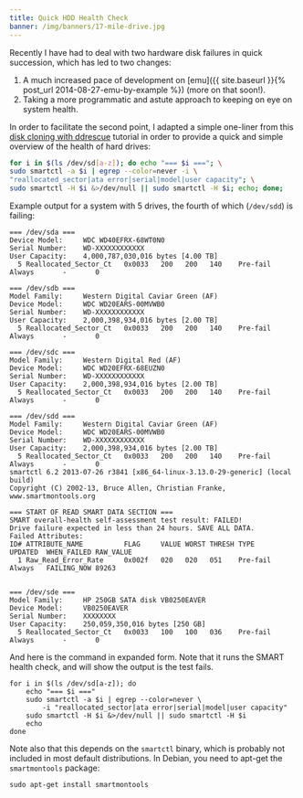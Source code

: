 ```yaml
---
title: Quick HDD Health Check
banner: /img/banners/17-mile-drive.jpg
---
```


Recently I have had to deal with two hardware disk failures in quick
succession, which has led to two changes:

1. A much increased pace of development on
   [emu]({{ site.baseurl }}{% post_url 2014-08-27-emu-by-example %}) (more on that soon!).
2. Taking a more programmatic and astute approach to keeping on eye on
   system health.

In order to facilitate the second point, I adapted a simple one-liner
from this
[disk cloning with ddrescue](http://www.kossboss.com/linux---how-to-clone-a-disk-with-ddrescue---dnu-ddrescue-also-known-as-gddrescue---the-better-ddrescue-tool)
tutorial in order to provide a quick and simple overview of the health of hard drives:

```sh
for i in $(ls /dev/sd[a-z]); do echo "=== $i ==="; \
sudo smartctl -a $i | egrep --color=never -i \
"reallocated_sector|ata error|serial|model|user capacity"; \
sudo smartctl -H $i &>/dev/null || sudo smartctl -H $i; echo; done;
```

Example output for a system with 5 drives, the fourth of which
(`/dev/sdd`) is failing:

```
=== /dev/sda ===
Device Model:     WDC WD40EFRX-68WT0N0
Serial Number:    WD-XXXXXXXXXXXX
User Capacity:    4,000,787,030,016 bytes [4.00 TB]
  5 Reallocated_Sector_Ct   0x0033   200   200   140    Pre-fail  Always       -       0

=== /dev/sdb ===
Model Family:     Western Digital Caviar Green (AF)
Device Model:     WDC WD20EARS-00MVWB0
Serial Number:    WD-XXXXXXXXXXXX
User Capacity:    2,000,398,934,016 bytes [2.00 TB]
  5 Reallocated_Sector_Ct   0x0033   200   200   140    Pre-fail  Always       -       0

=== /dev/sdc ===
Model Family:     Western Digital Red (AF)
Device Model:     WDC WD20EFRX-68EUZN0
Serial Number:    WD-XXXXXXXXXXXX
User Capacity:    2,000,398,934,016 bytes [2.00 TB]
  5 Reallocated_Sector_Ct   0x0033   200   200   140    Pre-fail  Always       -       0

=== /dev/sdd ===
Model Family:     Western Digital Caviar Green (AF)
Device Model:     WDC WD20EARS-00MVWB0
Serial Number:    WD-XXXXXXXXXXXX
User Capacity:    2,000,398,934,016 bytes [2.00 TB]
  5 Reallocated_Sector_Ct   0x0033   200   200   140    Pre-fail  Always       -       0
smartctl 6.2 2013-07-26 r3841 [x86_64-linux-3.13.0-29-generic] (local build)
Copyright (C) 2002-13, Bruce Allen, Christian Franke, www.smartmontools.org

=== START OF READ SMART DATA SECTION ===
SMART overall-health self-assessment test result: FAILED!
Drive failure expected in less than 24 hours. SAVE ALL DATA.
Failed Attributes:
ID# ATTRIBUTE_NAME          FLAG     VALUE WORST THRESH TYPE      UPDATED  WHEN_FAILED RAW_VALUE
  1 Raw_Read_Error_Rate     0x002f   020   020   051    Pre-fail  Always   FAILING_NOW 89263


=== /dev/sde ===
Model Family:     HP 250GB SATA disk VB0250EAVER
Device Model:     VB0250EAVER
Serial Number:    XXXXXXXX
User Capacity:    250,059,350,016 bytes [250 GB]
  5 Reallocated_Sector_Ct   0x0033   100   100   036    Pre-fail  Always       -       0
```

And here is the command in expanded form. Note that it runs the SMART
health check, and will show the output is the test fails.

```
for i in $(ls /dev/sd[a-z]); do
    echo "=== $i ==="
    sudo smartctl -a $i | egrep --color=never \
        -i "reallocated_sector|ata error|serial|model|user capacity"
    sudo smartctl -H $i &>/dev/null || sudo smartctl -H $i
    echo
done
```

Note also that this depends on the `smartctl` binary, which is
probably not included in most default distributions. In Debian, you
need to apt-get the `smartmontools` package:

```
sudo apt-get install smartmontools
```
